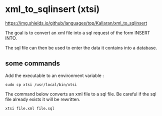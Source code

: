 # xml_to_sqlinsert  (xtsi)
https://img.shields.io/github/languages/top/Kallaran/xml_to_sqlinsert

The goal is to convert an xml file into a sql request of the form INSERT INTO.

The sql file can then be used to enter the data it contains into a database.


## some commands

Add the executable to an environment variable :
```
sudo cp xtsi /usr/local/bin/xtsi
```

The command below converts an xml file to a sql file. Be careful if the sql file already exists it will be rewritten.
```
xtsi file.xml file.sql
```


